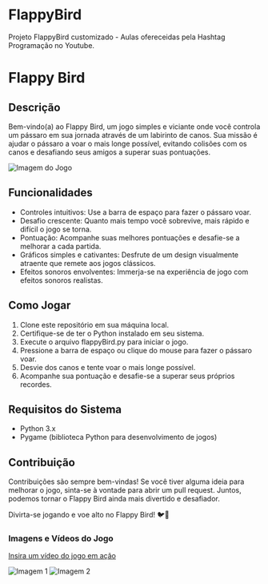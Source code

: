 # FlappyBird
Projeto FlappyBird customizado - Aulas ofereceidas pela Hashtag Programação no Youtube.
# Flappy Bird

## Descrição
Bem-vindo(a) ao Flappy Bird, um jogo simples e viciante onde você controla um pássaro em sua jornada através de um labirinto de canos. Sua missão é ajudar o pássaro a voar o mais longe possível, evitando colisões com os canos e desafiando seus amigos a superar suas pontuações.

![Imagem do Jogo](insira_o_caminho_da_imagem_aqui)

## Funcionalidades
- Controles intuitivos: Use a barra de espaço para fazer o pássaro voar.
- Desafio crescente: Quanto mais tempo você sobrevive, mais rápido e difícil o jogo se torna.
- Pontuação: Acompanhe suas melhores pontuações e desafie-se a melhorar a cada partida.
- Gráficos simples e cativantes: Desfrute de um design visualmente atraente que remete aos jogos clássicos.
- Efeitos sonoros envolventes: Immerja-se na experiência de jogo com efeitos sonoros realistas.

## Como Jogar
1. Clone este repositório em sua máquina local.
2. Certifique-se de ter o Python instalado em seu sistema.
3. Execute o arquivo flappyBird.py para iniciar o jogo.
4. Pressione a barra de espaço ou clique do mouse para fazer o pássaro voar.
5. Desvie dos canos e tente voar o mais longe possível.
6. Acompanhe sua pontuação e desafie-se a superar seus próprios recordes.

## Requisitos do Sistema
- Python 3.x
- Pygame (biblioteca Python para desenvolvimento de jogos)

## Contribuição
Contribuições são sempre bem-vindas! Se você tiver alguma ideia para melhorar o jogo, sinta-se à vontade para abrir um pull request. Juntos, podemos tornar o Flappy Bird ainda mais divertido e desafiador.

Divirta-se jogando e voe alto no Flappy Bird! 🐦🚀

### Imagens e Vídeos do Jogo

[Insira um vídeo do jogo em ação](insira_o_link_do_vídeo_aqui)

![Imagem 1](insira_o_caminho_da_imagem_aqui)
![Imagem 2](insira_o_caminho_da_imagem_aqui)
